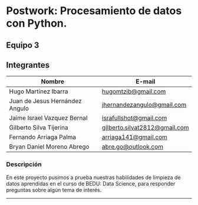 # Postwork: Procesamiento de datos con Python.
## Equipo 3

## Integrantes

Nombre | E-mail
--- | ---
Hugo Martínez Ibarra | hugomtzib@gmail.com
Juan de Jesus Hernández Angulo | jhernandezangulo@gmail.com
Jaime Israel Vazquez Bernal | israfullshot@gmail.com
Gilberto Silva Tijerina | gilberto.silvat2812@gmail.com
Fernando Arriaga Palma | arriaga141@gmail.com
Bryan Daniel Moreno Abrego | abre.go@outlook.com

### Descripción

En este proyecto pusimos a prueba nuestras habilidades de limpieza de datos aprendidas en el curso de BEDU: Data Science, para responder preguntas sobre algún tema de interés.

---


